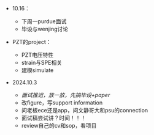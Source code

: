 * 10.16：
  * 下周一purdue面试
  * 毕设与wenjing讨论

* PZT的project：
  * PZT电压特性
  * strain与SPE相关
  * 建模simulate

* 2024.10.3
  * *面试推迟，放一放，先搞毕设+paper*
  * 改figure，写support information
  * 问老板ece还是app，问文静哥大和psu的connection
  * 面试稿尝试讲？时间！！！
  * review自己的cv和sop，看项目